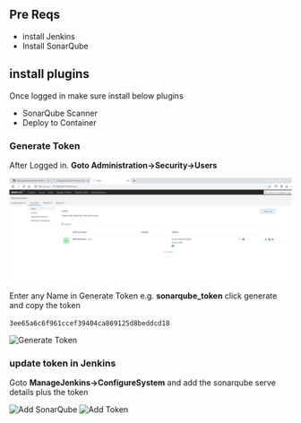 ## Pre Reqs
* install Jenkins
* Install SonarQube

## install plugins
Once logged in make sure install below plugins
* SonarQube Scanner
* Deploy to Container


### Generate Token

After Logged in. __Goto Administration->Security->Users__

![Token](https://github.com/jawad1989/devops/blob/master/projects/sonarqube-jenkins/image.png)

Enter any Name in Generate Token e.g. __sonarqube_token__
click generate and copy the token

```3ee65a6c6f961ccef39404ca869125d8beddcd18```

![Generate Token](https://github.com/jawad1989/devops/blob/master/projects/sonarqube-jenkins/generate%20token%202.PNG)

### update token in Jenkins

Goto __ManageJenkins->ConfigureSystem__ and add the sonarqube serve details plus the token 

![Add SonarQube](https://github.com/jawad1989/devops/blob/master/projects/sonarqube-jenkins/Configure%20Sonar.PNG)
![Add Token](https://github.com/jawad1989/devops/blob/master/projects/sonarqube-jenkins/Add%20Token.PNG)


